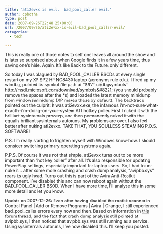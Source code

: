 ```yaml
---
title: 'ati2evxx is evil.  bad_pool_caller evil.'
author: cpbotha
type: post
date: 2007-09-26T22:48:25+00:00
url: /2007/09/26/ati2evxx-is-evil-bad_pool_caller-evil/
categories:
  - tech

---
```

This is really one of those notes to self one leaves all around the show and is later so surprised about when Google finds it in a few years time, thus saving one&#8217;s hide. Again. It&#8217;s like Back to the Future, only different.

So today I was plagued by BAD_POOL_CALLER BSODs at every single restart on my XP SP2 HP NC8430 laptop (acronyms rule o.k.). I fired up my windbg, pointed its symbol file path at &#8220;SRV\* c:\dbgsymbols\* http://msdl.microsoft.com/download/symbols&#8221; (you should probably remove the spaces after the *s) and loaded the latest memory minidump from windows\minidump (XP makes these by default). The backtrace pointed out the culprit: It was ati2evxx.exe, the infamous i&#8217;m-not-sure-what-exactly-i&#8217;m-doing-on-your-system ATI hotkey poller. First I nuked it with the brilliant sysinternals procexp, and then permanently nuked it with the equally brilliant sysinternals autoruns. My problems are over. I also feel better after nuking ati2evxx. TAKE THAT, YOU SOULLESS STEAMING P.O.S. SOFTWARE!

P.S. I&#8217;m really starting to frighten myself with Windows know-how. I should consider switching primary operating systems again.

P.P.S. Of course it was not that simple. ati2evxx turns out to be more important than &#8220;hot key poller&#8221; after all. It&#8217;s also responsible for updating PowerPlay settings, especially important for laptop users. So, I had to un-nuke it&#8230; after some more crashing and crash dump analysis, &#8220;avipbb.sys&#8221; rears its ugly head. Turns out this is part of the Avira Anti-Rootkit component. I&#8217;ve disabled this and can now reboot again without the BAD_POOL_CALLER BSOD. When I have more time, I&#8217;ll analyse this in some more detail and let you know.

Update on 2007-12-26: Even after having disabled the rootkit scanner in Control Panel | Add or Remove Programs | Avira | Change, I still experienced bad_pool_caller errors every now and then. Based on information in [this forum thread][1], and the fact that crash dump analysis still pointed at avipbb.sys, I then noticed that avipbb.sys was still running as a service. Using sysinternals autoruns, I&#8217;ve now disabled this. I&#8217;ll keep you posted.

 [1]: http://forum.avira.com/thread.php?threadid=26395&sid=1c673688365ac8931aeb6e5b297da506 "Avira form thread concerning avipbb.sys crashes."
